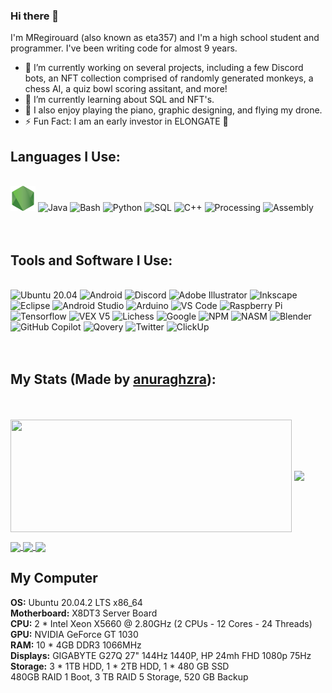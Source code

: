 ### Hi there 👋

I'm MRegirouard (also known as eta357) and I'm a high school student and programmer. I've been writing code for almost 9 years.

- 🔭 I’m currently working on several projects, including a few Discord bots, an NFT collection comprised of randomly generated monkeys, a chess AI, a quiz bowl scoring assitant, and more!
- 🌱 I’m currently learning about SQL and NFT's.
- 🎵 I also enjoy playing the piano, graphic designing, and flying my drone.
- ⚡ Fun Fact: I am an early investor in ELONGATE 🚀

<h2>Languages I Use:</h2>
<br>
<div id="banner" style="overflow: hidden;justify-content:space-around;">
  <img height="40" alt="Node.js" title="Node.js" src="https://raw.githubusercontent.com/github/explore/80688e429a7d4ef2fca1e82350fe8e3517d3494d/topics/nodejs/nodejs.png">
  <img height="40" alt="Java" title="Java" src="https://user-images.githubusercontent.com/46038297/127184035-6048a80f-6576-4c01-a90d-8d856a7fd1c4.png">
  <img height="40" alt="Bash" title="Bash" src="https://styles.redditmedia.com/t5_2qh2d/styles/communityIcon_xagsn9nsaih61.png?width=256&s=1e4cf3a17c94aecf9c127cef47bb259162283a38">
  <img height="40" alt="Python" title="Python" src="https://img.icons8.com/color/452/python--v1.png">
  <img height="40" alt="SQL" title="SQL" src="https://static-00.iconduck.com/assets.00/sql-database-generic-icon-380x512-ez505zus.png">
  <img height="40" alt="C++" title="C++" src="https://user-images.githubusercontent.com/42747200/46140125-da084900-c26d-11e8-8ea7-c45ae6306309.png">
  <img height="40" alt="Processing" title="Processing" src="https://upload.wikimedia.org/wikipedia/commons/2/2e/Processing_3_logo.png">
  <img height="40" alt="Assembly" title="Assembly" src="https://i.pinimg.com/originals/25/a8/5d/25a85d9e5057430d82273a3c75e73014.png">
 </div>
<br><br>

## Tools and Software I Use:
<br>
<div id="banner" style="overflow: hidden;justify-content:space-around;">
  <img height="40" alt="Ubuntu 20.04" title="Ubuntu 20.04" src="https://miro.medium.com/max/512/1*ZLVwDPb9UFXACsXy5LfO9Q.png">
  <img height="40" alt="Android" title="Android" src="https://1000logos.net/wp-content/uploads/2016/10/Android-Logo.png">
  <img height="40" alt="Discord" title="Discord" src="https://cdn4.iconfinder.com/data/icons/logos-and-brands/512/91_Discord_logo_logos-512.png">
  <img height="40" alt="Adobe Illustrator" title="Adobe Illustrator" src="https://upload.wikimedia.org/wikipedia/commons/thumb/f/fb/Adobe_Illustrator_CC_icon.svg/1200px-Adobe_Illustrator_CC_icon.svg.png">
    <img height="40" alt="Inkscape" title="Inkscape" src="https://upload.wikimedia.org/wikipedia/commons/thumb/0/0e/Inkscape_logo_2.svg/1024px-Inkscape_logo_2.svg.png">
  <img height="40" alt="Eclipse" title="Eclipse" src="https://user-images.githubusercontent.com/11943860/46922575-7017cf80-cfe1-11e8-845a-0cd198fb546c.png">
  <img height="40" alt="Android Studio" title="Android Studio" src="https://drasite.com/content/img/icons/android-studio.svg">
  <img height="40" alt="Arduino" title="Arduino" src="https://cdn.iconscout.com/icon/free/png-256/arduino-226072.png">
  <img height="40" alt="VS Code" title="VS Code" src="https://raw.githubusercontent.com/dhanishgajjar/vscode-icons/master/png/default_dark.png">
  <img height="40" alt="Raspberry Pi" title="Raspberry Pi" src="https://www.raspberrypi.org/app/uploads/2018/03/RPi-Logo-Reg-SCREEN.png">
  <img height="40" alt="Tensorflow" title="Tensorflow" src="https://upload.wikimedia.org/wikipedia/commons/thumb/2/2d/Tensorflow_logo.svg/1200px-Tensorflow_logo.svg.png">
  <img height="40" alt="VEX V5" title="VEX V5" src="https://www.vexrobotics.com/media/wysiwyg/V5Logo.png">
  <img height="40" alt="Lichess" title="Lichess" src="https://upload.wikimedia.org/wikipedia/en/6/6d/Lichess_Logo_2019.png">
  <img height="40" alt="Google" title="Google" src="https://upload.wikimedia.org/wikipedia/commons/thumb/5/53/Google_%22G%22_Logo.svg/1200px-Google_%22G%22_Logo.svg.png">
  <img height="30" alt="NPM" title="NPM" src="https://upload.wikimedia.org/wikipedia/commons/thumb/d/db/Npm-logo.svg/540px-Npm-logo.svg.png">
  <img height="40" alt="NASM" title="NASM" src="https://akash-nasm-tutorial.netlify.app/img/nasm-logo.png">
  <img height="40" alt="Blender" title="Blender" src="https://upload.wikimedia.org/wikipedia/commons/thumb/0/0c/Blender_logo_no_text.svg/733px-Blender_logo_no_text.svg.png">
  <img height="40" alt="GitHub Copilot" title="GitHub Copilot" src="https://github.githubassets.com/images/icons/copilot/cp-head-square.png">
  <img height="40" alt="Qovery" title="Qovery" src="https://uploads-ssl.webflow.com/5de176bfd41c9b0a91bbb0a4/611449cdf061506c48ab8ade_qovery_square_new_logo.svg">
  <img height="40" alt="Twitter" title="Twitter" src="https://utilitypeopleuk.com/wp-content/uploads/2017/06/twitter-icon-circle-blue-logo-preview.png">
  <img height="40" alt="ClickUp" title="ClickUp" src="https://user-images.githubusercontent.com/46038297/136852763-8d055d3e-260c-4472-845b-980ac7dd77dd.png">
</div>
<br><br>

## My Stats (Made by [anuraghzra](https://github.com/anuraghazra/github-readme-stats)):
<br><br>
<img align="center" height="180" width="450" src="https://github-readme-stats.vercel.app/api?username=MRegirouard&theme=dark&count_private=true">
<img align="center" src="https://github-readme-stats.vercel.app/api/top-langs/?username=MRegirouard&theme=dark&layout=compact">

<a href="https://github.com/MRegirouard/TippingPoint">
  <img align="center" src="https://github-readme-stats.vercel.app/api/pin/?username=MRegirouard&repo=TippingPoint&theme=dark" />
</a>

<a href="https://github.com/MRegirouard/CountdownBot">
  <img align="center" src="https://github-readme-stats.vercel.app/api/pin/?username=MRegirouard&repo=CountdownBot&theme=dark" />
</a>

<a href="https://github.com/MRegirouard/MonkeyMenSite">
  <img align="center" src="https://github-readme-stats.vercel.app/api/pin/?username=MRegirouard&repo=MonkeyMenSite&theme=dark" />
</a>

## My Computer
**OS:** Ubuntu 20.04.2 LTS x86_64 <br>
**Motherboard:** X8DT3 Server Board <br>
**CPU:** 2 \* Intel Xeon X5660 @ 2.80GHz (2 CPUs - 12 Cores - 24 Threads) <br>
**GPU:** NVIDIA GeForce GT 1030 <br>
**RAM:** 10 * 4GB DDR3 1066MHz <br>
**Displays:** GIGABYTE G27Q 27" 144Hz 1440P, HP 24mh FHD 1080p 75Hz <br>
**Storage:** 3 * 1TB HDD, 1 * 2TB HDD, 1 * 480 GB SSD <br>
             480GB RAID 1 Boot, 3 TB RAID 5 Storage, 520 GB Backup
